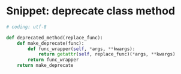 # Snippet: deprecate class method

```python
# coding: utf-8

def deprecated_method(replace_func):
    def make_deprecate(func):
        def func_wrapper(self, *args, **kwargs):
            return getattr(self, replace_func)(*args, **kwargs)
        return func_wrapper
    return make_deprecate
```
